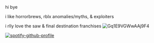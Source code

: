hi bye

i like horrorbrews, rblx anomalies/myths, & exploiters

i rlly love the saw & final destination franchises
![Gq1E9VGWwAAj9F4](https://github.com/user-attachments/assets/ef492a68-c763-4772-9901-db42db8d94ff)



[![spotify-github-profile](https://spotify-github-profile.kittinanx.com/api/view?uid=31qg44x6al5zm3dfp5aicujdqwl4&cover_image=true&theme=natemoo-re&show_offline=true&background_color=121212&interchange=true&bar_color=ffffff&bar_color_cover=false)](https://github.com/kittinan/spotify-github-profile)



